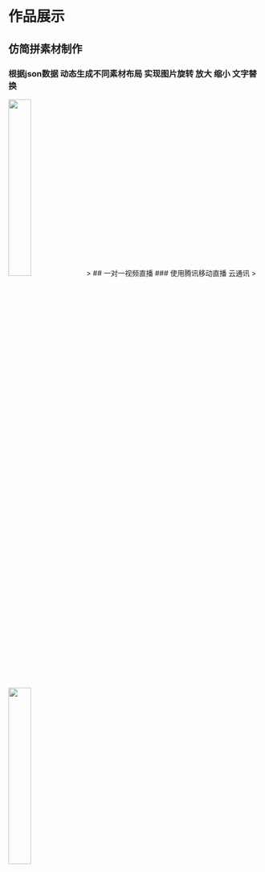 # 作品展示
## 仿简拼素材制作
### 根据json数据 动态生成不同素材布局 实现图片旋转 放大 缩小 文字替换
> 
<img src="img/sczz.gif" width="30%">
> 
## 一对一视频直播
### 使用腾讯移动直播 云通讯
> 
<img src="img/zb.gif" width="30%">
